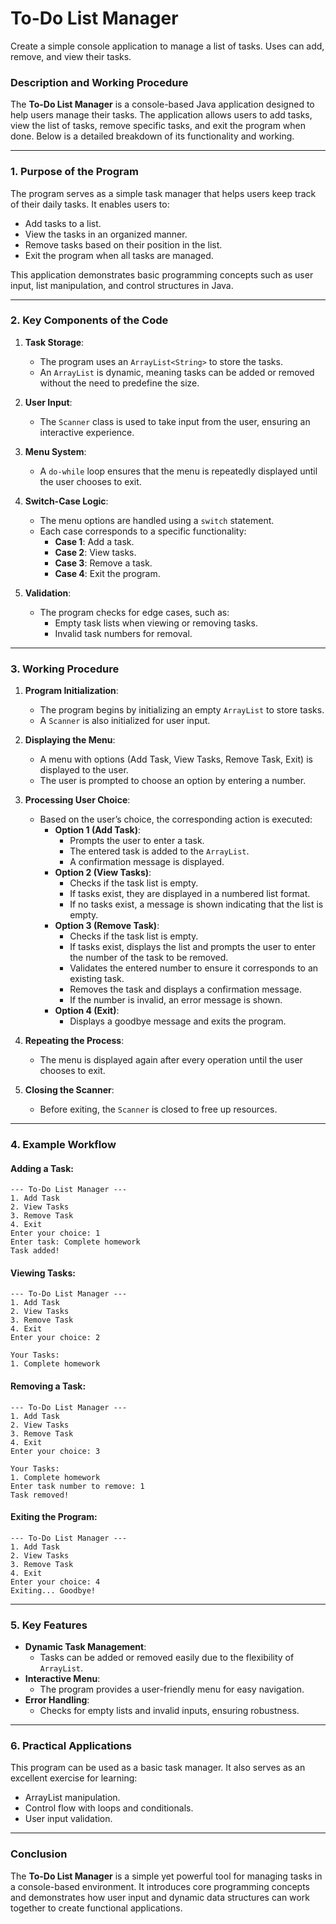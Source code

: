 # To-Do List Manager

Create a simple console application to manage a list of tasks. Uses can add, remove, and view their tasks.

### **Description and Working Procedure**

The **To-Do List Manager** is a console-based Java application designed to help users manage their tasks. The application allows users to add tasks, view the list of tasks, remove specific tasks, and exit the program when done. Below is a detailed breakdown of its functionality and working.

---

### **1. Purpose of the Program**
The program serves as a simple task manager that helps users keep track of their daily tasks. It enables users to:
- Add tasks to a list.
- View the tasks in an organized manner.
- Remove tasks based on their position in the list.
- Exit the program when all tasks are managed.

This application demonstrates basic programming concepts such as user input, list manipulation, and control structures in Java.

---

### **2. Key Components of the Code**
1. **Task Storage**:
   - The program uses an `ArrayList<String>` to store the tasks.  
   - An `ArrayList` is dynamic, meaning tasks can be added or removed without the need to predefine the size.

2. **User Input**:
   - The `Scanner` class is used to take input from the user, ensuring an interactive experience.

3. **Menu System**:
   - A `do-while` loop ensures that the menu is repeatedly displayed until the user chooses to exit.

4. **Switch-Case Logic**:
   - The menu options are handled using a `switch` statement.  
   - Each case corresponds to a specific functionality:
     - **Case 1**: Add a task.
     - **Case 2**: View tasks.
     - **Case 3**: Remove a task.
     - **Case 4**: Exit the program.

5. **Validation**:
   - The program checks for edge cases, such as:
     - Empty task lists when viewing or removing tasks.
     - Invalid task numbers for removal.

---

### **3. Working Procedure**
1. **Program Initialization**:
   - The program begins by initializing an empty `ArrayList` to store tasks.
   - A `Scanner` is also initialized for user input.

2. **Displaying the Menu**:
   - A menu with options (Add Task, View Tasks, Remove Task, Exit) is displayed to the user.
   - The user is prompted to choose an option by entering a number.

3. **Processing User Choice**:
   - Based on the user’s choice, the corresponding action is executed:
     - **Option 1 (Add Task)**:
       - Prompts the user to enter a task.
       - The entered task is added to the `ArrayList`.
       - A confirmation message is displayed.
     - **Option 2 (View Tasks)**:
       - Checks if the task list is empty.
       - If tasks exist, they are displayed in a numbered list format.
       - If no tasks exist, a message is shown indicating that the list is empty.
     - **Option 3 (Remove Task)**:
       - Checks if the task list is empty.
       - If tasks exist, displays the list and prompts the user to enter the number of the task to be removed.
       - Validates the entered number to ensure it corresponds to an existing task.
       - Removes the task and displays a confirmation message.
       - If the number is invalid, an error message is shown.
     - **Option 4 (Exit)**:
       - Displays a goodbye message and exits the program.

4. **Repeating the Process**:
   - The menu is displayed again after every operation until the user chooses to exit.

5. **Closing the Scanner**:
   - Before exiting, the `Scanner` is closed to free up resources.

---

### **4. Example Workflow**

#### Adding a Task:
```
--- To-Do List Manager ---
1. Add Task
2. View Tasks
3. Remove Task
4. Exit
Enter your choice: 1
Enter task: Complete homework
Task added!
```

#### Viewing Tasks:
```
--- To-Do List Manager ---
1. Add Task
2. View Tasks
3. Remove Task
4. Exit
Enter your choice: 2

Your Tasks:
1. Complete homework
```

#### Removing a Task:
```
--- To-Do List Manager ---
1. Add Task
2. View Tasks
3. Remove Task
4. Exit
Enter your choice: 3

Your Tasks:
1. Complete homework
Enter task number to remove: 1
Task removed!
```

#### Exiting the Program:
```
--- To-Do List Manager ---
1. Add Task
2. View Tasks
3. Remove Task
4. Exit
Enter your choice: 4
Exiting... Goodbye!
```

---

### **5. Key Features**
- **Dynamic Task Management**:
  - Tasks can be added or removed easily due to the flexibility of `ArrayList`.
- **Interactive Menu**:
  - The program provides a user-friendly menu for easy navigation.
- **Error Handling**:
  - Checks for empty lists and invalid inputs, ensuring robustness.

---

### **6. Practical Applications**
This program can be used as a basic task manager. It also serves as an excellent exercise for learning:
- ArrayList manipulation.
- Control flow with loops and conditionals.
- User input validation.

---

### **Conclusion**
The **To-Do List Manager** is a simple yet powerful tool for managing tasks in a console-based environment. It introduces core programming concepts and demonstrates how user input and dynamic data structures can work together to create functional applications.
